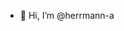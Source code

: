 - 👋 Hi, I’m @herrmann-a

<!---
herrmann-a/herrmann-a is a ✨ special ✨ repository because its `README.md` (this file) appears on your GitHub profile.
You can click the Preview link to take a look at your changes.
--->
